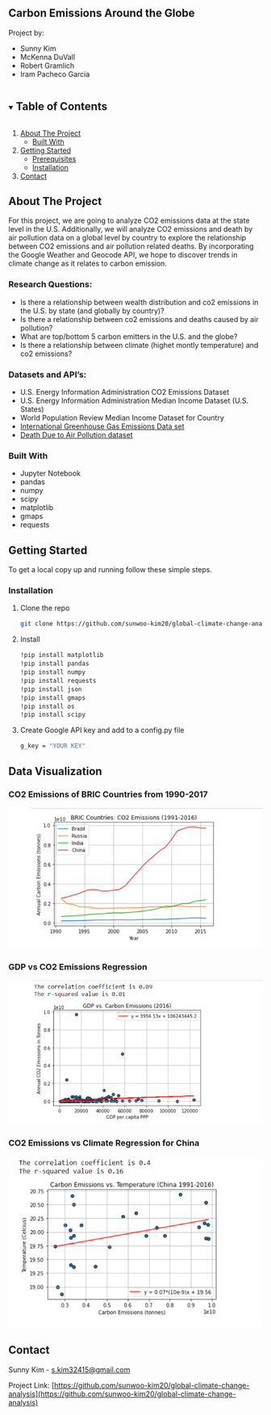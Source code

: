 ## Carbon Emissions Around the Globe

Project by:
* Sunny Kim
* McKenna DuVall
* Robert Gramlich
* Iram Pacheco Garcia


<!-- TABLE OF CONTENTS -->
<details open="open">
  <summary><h2 style="display: inline-block">Table of Contents</h2></summary>
  <ol>
    <li>
      <a href="#about-the-project">About The Project</a>
      <ul>
        <li><a href="#built-with">Built With</a></li>
      </ul>
    </li>
    <li>
      <a href="#getting-started">Getting Started</a>
      <ul>
        <li><a href="#prerequisites">Prerequisites</a></li>
        <li><a href="#installation">Installation</a></li>
      </ul>
    </li>
    <li><a href="#contact">Contact</a></li>
  </ol>
</details>



<!-- ABOUT THE PROJECT -->
## About The Project

For this project, we are going to analyze CO2 emissions data at the state level in the U.S. Additionally, we will analyze CO2 emissions and death by air pollution data on a global level by country to explore the relationship between CO2 emissions and air pollution related deaths. By incorporating the Google Weather and Geocode API, we hope to discover trends in climate change as it relates to carbon emission. 


### Research Questions:
* Is there a relationship between wealth distribution and co2 emissions in the U.S. by state (and globally by country)?
* Is there a relationship between co2 emissions and deaths caused by air pollution?
* What are top/bottom 5 carbon emitters in the U.S. and the globe?
* Is there a relationship between climate (highet montly temperature) and co2 emissions?

### Datasets and API’s:

* U.S. Energy Information Administration CO2 Emissions Dataset
* U.S. Energy Information Administration Median Income Dataset (U.S. States)
* World Population Review Median Income Dataset for Country
* [International Greenhouse Gas Emissions Data set](https://www.kaggle.com/unitednations/international-greenhouse-gas-emissions)
* [Death Due to Air Pollution dataset](https://www.kaggle.com/akshat0giri/death-due-to-air-pollution-19902017)


### Built With

* Jupyter Notebook
* pandas
* numpy
* scipy
* matplotlib
* gmaps
* requests



<!-- GETTING STARTED -->
## Getting Started

To get a local copy up and running follow these simple steps.

### Installation

1. Clone the repo
   ```sh
   git clone https://github.com/sunwoo-kim20/global-climate-change-analysis.git
   ```
2. Install
   ```sh
   !pip install matplotlib
   !pip install pandas
   !pip install numpy
   !pip install requests
   !pip install json
   !pip install gmaps
   !pip install os
   !pip install scipy
   ```
3. Create Google API key and add to a config.py file
   ```sh
   g_key = "YOUR KEY"
   ```



## Data Visualization
### CO2 Emissions of BRIC Countries from 1990-2017
![CO2 Emissions of BRIC Countries from 1990-2017](https://github.com/sunwoo-kim20/global-climate-change-analysis/blob/main/output-data/images/bric-co2-display.png)

### GDP vs CO2 Emissions Regression
![GDP vs CO2 Emissions Regression](https://github.com/sunwoo-kim20/global-climate-change-analysis/blob/main/output-data/images/gdp-co2-display.png)

### CO2 Emissions vs Climate Regression for China
![CO2 Emissions vs Climate Regression for China](https://github.com/sunwoo-kim20/global-climate-change-analysis/blob/main/output-data/images/china-regression-display.png)




<!-- CONTACT -->
## Contact

Sunny Kim - s.kim32415@gmail.com

Project Link: [https://github.com/sunwoo-kim20/global-climate-change-analysis](https://github.com/sunwoo-kim20/global-climate-change-analysis)



<!-- MARKDOWN LINKS & IMAGES -->
<!-- https://www.markdownguide.org/basic-syntax/#reference-style-links -->
[contributors-shield]: https://img.shields.io/github/contributors/github_username/repo.svg?style=for-the-badge
[contributors-url]: https://github.com/github_username/repo/graphs/contributors
[forks-shield]: https://img.shields.io/github/forks/github_username/repo.svg?style=for-the-badge
[forks-url]: https://github.com/github_username/repo/network/members
[stars-shield]: https://img.shields.io/github/stars/github_username/repo.svg?style=for-the-badge
[stars-url]: https://github.com/github_username/repo/stargazers
[issues-shield]: https://img.shields.io/github/issues/github_username/repo.svg?style=for-the-badge
[issues-url]: https://github.com/github_username/repo/issues
[license-shield]: https://img.shields.io/github/license/github_username/repo.svg?style=for-the-badge
[license-url]: https://github.com/github_username/repo/blob/master/LICENSE.txt
[linkedin-shield]: https://img.shields.io/badge/-LinkedIn-black.svg?style=for-the-badge&logo=linkedin&colorB=555
[linkedin-url]: https://linkedin.com/in/github_username

